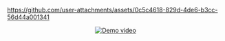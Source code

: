 https://github.com/user-attachments/assets/0c5c4618-829d-4de6-b3cc-56d44a001341


<p align="center">
  <a href="https://www.youtube.com/watch?v=YLr1ana8JII">
    <img src="https://img.youtube.com/vi/YLr1ana8JII/hqdefault.jpg" alt="Demo video" />
  </a>
</p>
